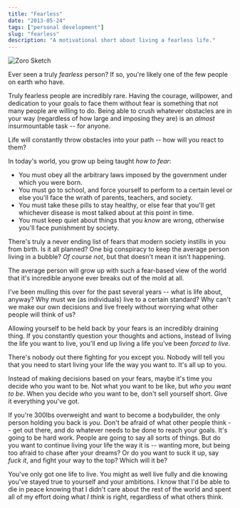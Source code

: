```yaml
---
title: "Fearless"
date: "2013-05-24"
tags: ["personal development"]
slug: "fearless"
description: "A motivational short about living a fearless life."
---
```



![Zoro Sketch][]


Ever seen a truly *fearless* person?  If so, you're likely one of the few people
on earth who have.

Truly fearless people are incredibly rare.  Having the courage, willpower, and
dedication to your goals to face them without fear is something that not many
people are willing to do.  Being able to crush whatever obstacles are in your
way (regardless of how large and imposing they are) is an *almost*
insurmountable task -- for anyone.

Life will constantly throw obstacles into your path -- how will you react to
them?

In today's world, you grow up being taught *how to fear*:

- You must obey all the arbitrary laws imposed by the government under which you
  were born.
- You must go to school, and force yourself to perform to a certain level or
  else you'll face the wrath of parents, teachers, and society.
- You must take these pills to stay healthy, or else fear that you'll get
  whichever disease is most talked about at this point in time.
- You must keep quiet about things that you *know* are wrong, otherwise you'll
  face punishment by society.

There's truly a never ending list of fears that modern society instills in you
from birth.  Is it all planned?  One big conspiracy to keep the average person
living in a bubble?  *Of course not*, but that doesn't mean it isn't happening.

The average person will grow up with such a fear-based view of the world that
it's incredible anyone ever breaks out of the mold at all.

I've been mulling this over for the past several years -- what is life about,
anyway?  Why must we (as individuals) live to a certain standard?  Why can't we
make our own decisions and live freely without worrying what other people will
think of us?

Allowing yourself to be held back by your fears is an incredibly draining thing.
If you constantly question your thoughts and actions, instead of living the life
you want to live, you'll end up living a life you've been *forced to live*.

There's nobody out there fighting for you except you.  Nobody will tell you that
you need to start living your life the way you want to.  It's all up to you.

Instead of making decisions based on your fears, maybe it's time you decide who
you want to be.  Not what you want to be like, but *who you want to be*.  When
you decide *who* you want to be, don't sell yourself short.  Give it everything
you've got.

If you're 300lbs overweight and want to become a bodybuilder, the only person
holding you back is *you*.  Don't be afraid of what other people think -- get
out there, and do whatever needs to be done to reach your goals.  It's going to
be hard work.  People are going to say all sorts of things.  But do you want to
continue living your life the way it is -- wanting more, but being too afraid to
chase after your dreams?  Or do you want to suck it up, say *fuck it*, and fight
your way to the top?  Which will it be?

You've only got one life to live.  You might as well live fully and die knowing
you've stayed true to yourself and your ambitions.  I know that I'd be able to
die in peace knowing that I didn't care about the rest of the world and spent
all of my effort doing what *I think* is right, regardless of what others think.


  [Zoro Sketch]: /static/blog/images/2013/zoro-sketch.jpg "Zoro Sketch"
